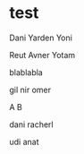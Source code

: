 # test

Dani
Yarden
Yoni

Reut
Avner
Yotam

blablabla


gil
nir
omer


A
B




dani
racherl


udi
anat
